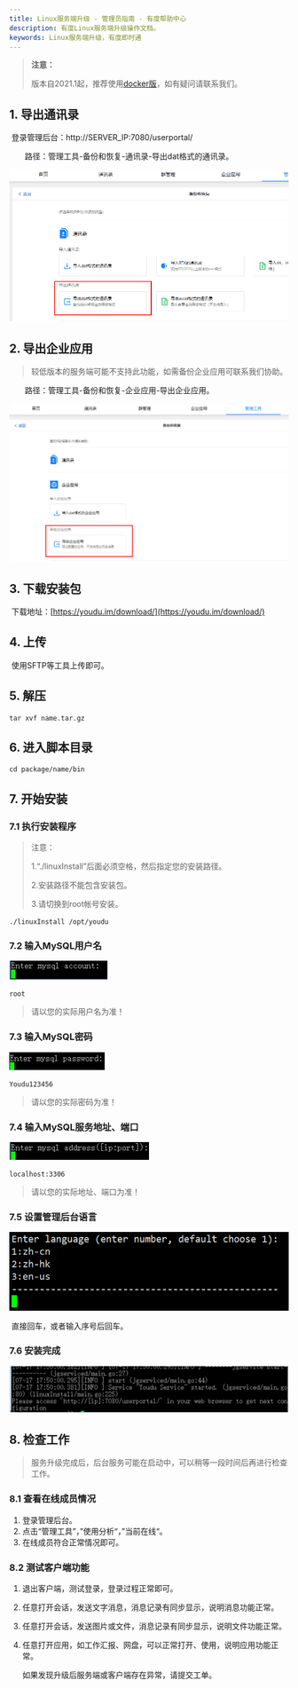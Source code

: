 ```yaml
---
title: Linux服务端升级 - 管理员指南 - 有度帮助中心
description: 有度Linux服务端升级操作文档。
keywords: Linux服务端升级，有度即时通
---
```


> **注意：**
>
> 版本自2021.1起，推荐使用[docker版](a01_00021.md)，如有疑问请联系我们。

## 1. 导出通讯录

​		登录管理后台：http://SERVER_IP:7080/userportal/

　　路径：管理工具-备份和恢复-通讯录-导出dat格式的通讯录。

![image-20211223151947578](res/a01_00008/image-20211223151947578.png)

## 2. 导出企业应用

> 较低版本的服务端可能不支持此功能，如需备份企业应用可联系我们协助。

　　路径：管理工具-备份和恢复-企业应用-导出企业应用。

![image-20211223152124371](res/a01_00008/image-20211223152124371.png)

## 3. 下载安装包

​		下载地址：[https://youdu.im/download/](https://youdu.im/download/)

## 4. 上传

​	使用SFTP等工具上传即可。

## 5. 解压

```
tar xvf name.tar.gz
```

## 6. 进入脚本目录

```
cd package/name/bin
```

## 7. 开始安装

### 7.1 执行安装程序

> 注意：
>
> 1.“./linuxInstall”后面必须空格，然后指定您的安装路径。
>
> 2.安装路径不能包含安装包。
>
> 3.请切换到root帐号安装。

```
./linuxInstall /opt/youdu
```

### 7.2 输入MySQL用户名

![](res/a01_00008/wps1.jpg)

```
root
```

> 请以您的实际用户名为准！

### 7.3 输入MySQL密码

![](res/a01_00008/wps2.jpg)

```
Youdu123456
```

> 请以您的实际密码为准！

### 7.4 输入MySQL服务地址、端口

![](res/a01_00008/wps3.jpg)

```
localhost:3306
```

> 请以您的实际地址、端口为准！

### 7.5 设置管理后台语言

![](res/a01_00008/image-20200822180207119.png)

​	直接回车，或者输入序号后回车。

### 7.6 安装完成

![](res/a01_00008/wps4-1605257958539.jpg)

## 8. 检查工作

> 服务升级完成后，后台服务可能在启动中，可以稍等一段时间后再进行检查工作。

###  8.1 查看在线成员情况

1. 登录管理后台。
2. 点击“管理工具”，”使用分析“，”当前在线“。
3. 在线成员符合正常情况即可。

### 8.2 测试客户端功能

1. 退出客户端，测试登录，登录过程正常即可。

2. 任意打开会话，发送文字消息，消息记录有同步显示，说明消息功能正常。

3. 任意打开会话，发送图片或文件，消息记录有同步显示，说明文件功能正常。

4. 任意打开应用，如工作汇报、网盘，可以正常打开、使用，说明应用功能正常。

   如果发现升级后服务端或客户端存在异常，请提交工单。

